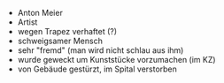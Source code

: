 - Anton Meier
- Artist
- wegen Trapez verhaftet (?)
- schweigsamer Mensch
- sehr "fremd" (man wird nicht schlau aus ihm)
- wurde geweckt um Kunststücke vorzumachen (im KZ)
- von Gebäude gestürzt, im Spital verstorben
